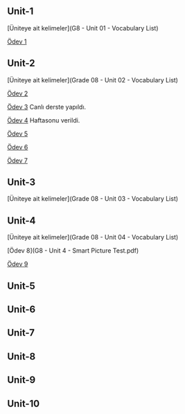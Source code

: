 ## Unit-1

[Üniteye ait kelimeler](G8 - Unit 01 - Vocabulary List)

[Ödev 1](Unit1-Practice1.pdf)

## Unit-2

[Üniteye ait kelimeler](Grade 08 - Unit 02 - Vocabulary List)

[Ödev 2](Unit2-Practice1.pdf) 

[Ödev 3](8.2.2.pdf) Canlı derste yapıldı.

[Ödev 4](8.2.3.pdf) Haftasonu verildi.

[Ödev 5](8.2.4.pdf)

[Ödev 6](8.2.5.pdf)

[Ödev 7](8.2.6.pdf)

## Unit-3

[Üniteye ait kelimeler](Grade 08 - Unit 03 - Vocabulary List)

## Unit-4

[Üniteye ait kelimeler](Grade 08 - Unit 04 - Vocabulary List)

[Ödev 8](G8 - Unit 4 - Smart Picture Test.pdf)

[Ödev 9](8.4.1.pdf)

## Unit-5

## Unit-6

## Unit-7

## Unit-8

## Unit-9

## Unit-10



